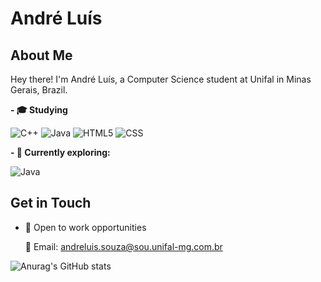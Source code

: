 # André Luís

## About Me

Hey there! I'm André Luís, a Computer Science student at Unifal in Minas Gerais, Brazil.

**- 🎓 Studying**

![C++](https://img.shields.io/badge/-C++-333333?style=flat&logo=C%2B%2B&logoColor=00599C)
![Java](https://img.shields.io/badge/-Java-333333?style=flat&logo=Java&logoColor=007396)
![HTML5](https://img.shields.io/badge/-HTML5-333333?style=flat&logo=HTML5)
![CSS](https://img.shields.io/badge/-CSS-333333?style=flat&logo=CSS3&logoColor=1572B6)

**- 🌱 Currently exploring:**

![Java](https://img.shields.io/badge/-Java-333333?style=flat&logo=Java&logoColor=007396)

## Get in Touch
- 💼 Open to work opportunities
  
    📧 Email: andreluis.souza@sou.unifal-mg.com.br

![Anurag's GitHub stats](https://github-readme-stats.vercel.app/api?username=Andreluis-main&show_icons=true&theme=onedark)

